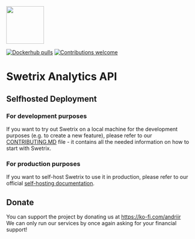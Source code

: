 <img src="https://swetrix.com/assets/logo_blue.svg" alt="" height="100" />

[![Dockerhub pulls](https://img.shields.io/docker/pulls/swetrix/swetrix-api.svg?style=flat)](https://hub.docker.com/r/swetrix/swetrix-api)
[![Contributions welcome](https://img.shields.io/badge/contributions-welcome-brightgreen.svg?style=flat)](https://github.com/swetrix/swetrix-api/issues)

# Swetrix Analytics API

## Selfhosted Deployment

### For development purposes
If you want to try out Swetrix on a local machine for the development purposes (e.g. to create a new feature), please refer to our [CONTRIBUTING.MD](CONTRIBUTING.MD) file - it contains all the needed information on how to start with Swetrix.

### For production purposes
If you want to self-host Swetrix to use it in production, please refer to our official [self-hosting documentation](https://docs.swetrix.com/selfhosting/how-to).

## Donate
You can support the project by donating us at https://ko-fi.com/andriir \
We can only run our services by once again asking for your financial support!
